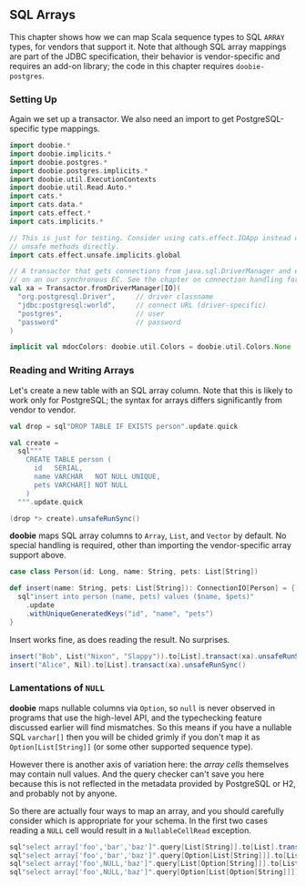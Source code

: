 ## SQL Arrays

This chapter shows how we can map Scala sequence types to SQL `ARRAY` types, for vendors that support it. Note that although SQL array mappings are part of the JDBC specification,  their behavior is vendor-specific and requires an add-on library; the code in this chapter requires `doobie-postgres`.

### Setting Up

Again we set up a transactor. We also need an import to get PostgreSQL-specific type mappings.

```scala mdoc:silent
import doobie.*
import doobie.implicits.*
import doobie.postgres.*
import doobie.postgres.implicits.*
import doobie.util.ExecutionContexts
import doobie.util.Read.Auto.*
import cats.*
import cats.data.*
import cats.effect.*
import cats.implicits.*

// This is just for testing. Consider using cats.effect.IOApp instead of calling
// unsafe methods directly.
import cats.effect.unsafe.implicits.global

// A transactor that gets connections from java.sql.DriverManager and executes blocking operations
// on an our synchronous EC. See the chapter on connection handling for more info.
val xa = Transactor.fromDriverManager[IO](
  "org.postgresql.Driver",     // driver classname
  "jdbc:postgresql:world",     // connect URL (driver-specific)
  "postgres",                  // user
  "password"                   // password
)
```

```scala mdoc:invisible
implicit val mdocColors: doobie.util.Colors = doobie.util.Colors.None
```

### Reading and Writing Arrays

Let's create a new table with an SQL array column. Note that this is likely to work only for PostgreSQL; the syntax for arrays differs significantly from vendor to vendor.

```scala mdoc:silent
val drop = sql"DROP TABLE IF EXISTS person".update.quick

val create =
  sql"""
    CREATE TABLE person (
      id   SERIAL,
      name VARCHAR   NOT NULL UNIQUE,
      pets VARCHAR[] NOT NULL
    )
  """.update.quick
```

```scala mdoc
(drop *> create).unsafeRunSync()
```

**doobie** maps SQL array columns to `Array`, `List`, and `Vector` by default. No special handling is required, other than importing the vendor-specific array support above.

```scala mdoc:silent
case class Person(id: Long, name: String, pets: List[String])

def insert(name: String, pets: List[String]): ConnectionIO[Person] = {
  sql"insert into person (name, pets) values ($name, $pets)"
    .update
    .withUniqueGeneratedKeys("id", "name", "pets")
}
```

Insert works fine, as does reading the result. No surprises.

```scala mdoc
insert("Bob", List("Nixon", "Slappy")).to[List].transact(xa).unsafeRunSync()
insert("Alice", Nil).to[List].transact(xa).unsafeRunSync()
```

### Lamentations of `NULL`

**doobie** maps nullable columns via `Option`, so `null` is never observed in programs that use the high-level API, and the typechecking feature discussed earlier will find mismatches. So this means if you have a nullable SQL `varchar[]` then you will be chided grimly if you don't map it as `Option[List[String]]` (or some other supported sequence type).

However there is another axis of variation here: the *array cells* themselves may contain null values. And the query checker can't save you here because this is not reflected in the metadata provided by PostgreSQL or H2, and probably not by anyone.

So there are actually four ways to map an array, and you should carefully consider which is appropriate for your schema. In the first two cases reading a `NULL` cell would result in a `NullableCellRead` exception.

```scala mdoc
sql"select array['foo','bar','baz']".query[List[String]].to[List].transact(xa).unsafeRunSync()
sql"select array['foo','bar','baz']".query[Option[List[String]]].to[List].transact(xa).unsafeRunSync()
sql"select array['foo',NULL,'baz']".query[List[Option[String]]].to[List].transact(xa).unsafeRunSync()
sql"select array['foo',NULL,'baz']".query[Option[List[Option[String]]]].to[List].transact(xa).unsafeRunSync()
```
